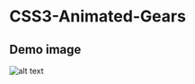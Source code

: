 # CSS3-Animated-Gears
## Demo image

![alt text](https://github.com/daliyajohn/Html-login-page/blob/master/image/gear.png)
